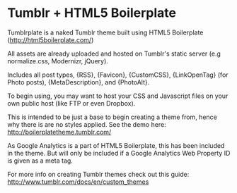 Tumblr + HTML5 Boilerplate
=====================

Tumblrplate is a naked Tumblr theme built using HTML5 Boilerplate (http://html5boilerplate.com/)

All assets are already uploaded and hosted on Tumblr's static server (e.g normalize.css, Modernizr, jQuery).

Includes all post types, {RSS}, {Favicon}, {CustomCSS}, {LinkOpenTag} (for Photo posts), {MetaDescription}, and {PhotoAlt}.

To begin using, you may want to host your CSS and Javascript files on your own public host (like FTP or even Dropbox).

This is intended to be just a base to begin creating a theme from, hence why there is are no styles applied. See the demo here: http://boilerplatetheme.tumblr.com/

As Google Analytics is a part of HTML5 Boilerplate, this has been included in the theme. But will only be included if a Google Analytics Web Property ID is given as a meta tag.

For more info on creating Tumblr themes check out this guide: http://www.tumblr.com/docs/en/custom_themes